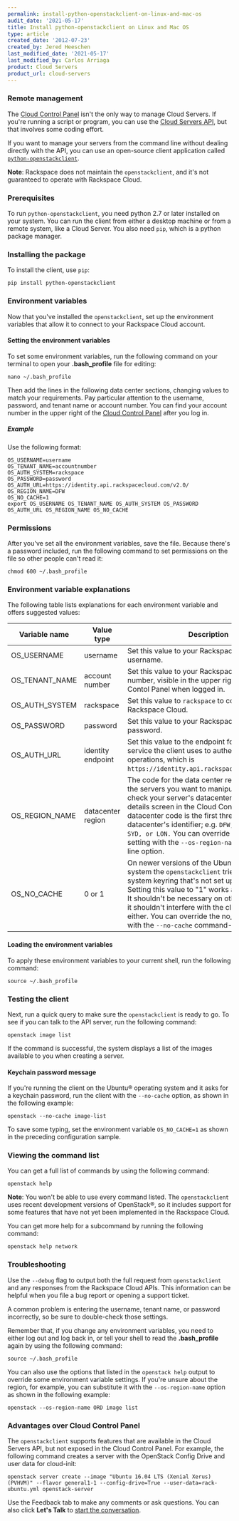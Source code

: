 ```yaml
---
permalink: install-python-openstackclient-on-linux-and-mac-os
audit_date: '2021-05-17'
title: Install python-openstackclient on Linux and Mac OS
type: article
created_date: '2012-07-23'
created_by: Jered Heeschen
last_modified_date: '2021-05-17'
last_modified_by: Carlos Arriaga
product: Cloud Servers
product_url: cloud-servers
---
```


### Remote management

The [Cloud Control Panel](https://login.rackspace.com) isn't the only way to
manage Cloud Servers. If you're running a script or program, you can use the
[Cloud Servers API](https://docs.rackspace.com/docs/cloud-servers/v2/developer-guide/),
but that involves some coding effort.

If you want to manage your servers from the command line without dealing
directly with the API, you can use an open-source client application
called [`python-openstackclient`](https://pypi.python.org/pypi/python-openstackclient/).

**Note**: Rackspace does not maintain the `openstackclient`, and it's not
guaranteed to operate with Rackspace Cloud.

### Prerequisites

To run `python-openstackclient`, you need python 2.7 or later installed on
your system. You can run the client from either a desktop machine or
from a remote system, like a Cloud Server. You also need `pip`, which is a python package manager.

### Installing the package

To install the client, use `pip`:

    pip install python-openstackclient


### Environment variables

Now that you've installed the `openstackclient`, set up the environment variables that
allow it to connect to your Rackspace Cloud account.

#### Setting the environment variables

To set some environment variables, run the following command 
on your terminal to open your **.bash_profile** file for editing:

    nano ~/.bash_profile

Then add the lines in the following data center sections, changing values to
match your requirements. Pay particular attention to the username, password,
and tenant name or account number. You can find your account number
in the upper right of the [Cloud Control Panel](https://login.rackspace.com)
after you log in.

##### Example

Use the following format:

    OS_USERNAME=username
    OS_TENANT_NAME=accountnumber
    OS_AUTH_SYSTEM=rackspace
    OS_PASSWORD=password
    OS_AUTH_URL=https://identity.api.rackspacecloud.com/v2.0/
    OS_REGION_NAME=DFW
    OS_NO_CACHE=1
    export OS_USERNAME OS_TENANT_NAME OS_AUTH_SYSTEM OS_PASSWORD OS_AUTH_URL OS_REGION_NAME OS_NO_CACHE


### Permissions

After you've set all the environment variables, save the file. Because
there's a password included, run the following command to set permissions on
the file so other people can't read it:

    chmod 600 ~/.bash_profile

### Environment variable explanations

The following table lists explanations for each environment variable and
offers suggested values:

| Variable name    | Value type          | Description                                                                                                                                                                                                                                                                                                                                                                                     |
|------------------|---------------------|-------------------------------------------------------------------------------------------------------------------------------------------------------------------------------------------------------------------------------------------------------------------------------------------------------------------------------------------------------------------------------------------------|
| OS\_USERNAME     | username            | Set this value to your Rackspace Cloud account username.                                                                                                                                                                                                                                                                                                                                        |
| OS\_TENANT\_NAME | account number      | Set this value to your Rackspace Cloud account number, visible in the upper right of the Cloud Contol Panel when logged in.                                                                                                                                                                                                                                                                     |
| OS\_AUTH\_SYSTEM | rackspace           | Set this value to `rackspace` to connect to the Rackspace Cloud.                                                                                                                                                                                                                                                                                                                                |
| OS\_PASSWORD     | password | Set this value to your Rackspace Cloud account password.         |
| OS\_AUTH\_URL    | identity endpoint   | Set this value to the endpoint for the identity service the client uses to authenticate for API operations, which is `https://identity.api.rackspacecloud.com/v2.0`.                                                                             |
| OS\_REGION\_NAME | datacenter region   | The code for the data center region containing the servers you want to manipulate. You can check your server's datacenter by checking its details screen in the Cloud Control Panel. The datacenter code is the first three letters of the datacenter's identifier; e.g. `DFW, IAD, ORD, HKG, SYD, or LON.` You can override the region setting with the `--os-region-name` command-line option. |
| OS\_NO\_CACHE    | 0 or 1              | On newer versions of the Ubuntu operating system the `openstackclient` tries to use a system keyring that's not set up on servers. Setting this value to "1" works around the issue. It shouldn't be necessary on other systems, but it shouldn't interfere with the client's operations either. You can override the no\_cache setting with the `--no-cache` command-line option.                             |

#### Loading the environment variables

To apply these environment variables to your current shell, run the following
command:

    source ~/.bash_profile

### Testing the client

Next, run a quick query to make sure the `openstackclient` is ready to go.
To see if you can talk to the API server, run the following command:

    openstack image list

If the command is successful, the system displays a list of the images available
to you when creating a server.

#### Keychain password message

If you're running the client on the Ubuntu&reg; operating system and it asks for a
keychain password, run the client with the  `--no-cache` option, as shown in
the following example:

    openstack --no-cache image-list

To save some typing, set the environment variable `OS_NO_CACHE=1` as shown in
the preceding configuration sample.

### Viewing the command list

You can get a full list of commands by using the following command:

    openstack help

**Note**: You won't be able to use every command listed. The
`openstackclient` uses recent development versions of
OpenStack&reg;, so it includes support for some features that have not yet
been implemented in the Rackspace Cloud.

You can get more help for a subcommand by running the following command:

    openstack help network

### Troubleshooting

Use the `--debug` flag to output both the full request from `openstackclient` and any responses from the Rackspace Cloud APIs. This information can be helpful when you file a bug report or opening a support ticket.

A common problem is entering the username, tenant name, or password
incorrectly, so be sure to double-check those settings.

Remember that, if you change any environment variables, you need to
either log out and log back in, or tell your shell to read the
**.bash_profile** again by using the following command:

    source ~/.bash_profile

You can also use the options that listed in the `openstack help` output
to override some environment variable settings. If you're unsure about
the region, for example, you can substitute it with the
`--os-region-name` option as shown in the following example:

    openstack --os-region-name ORD image list

### Advantages over Cloud Control Panel

The `openstackclient` supports features that are available in the Cloud Servers API, but not exposed in the Cloud Control Panel. For example, the following command creates a server with the OpenStack Config Drive and user data for cloud-init:

    openstack server create --image "Ubuntu 16.04 LTS (Xenial Xerus) (PVHVM)" --flavor general1-1 --config-drive=True --user-data=rack-ubuntu.yml openstack-server

Use the Feedback tab to make any comments or ask questions. You can also click
**Let's Talk** to [start the conversation](https://www.rackspace.com/). 

